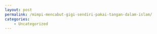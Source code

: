 ```yaml
---
layout: post
permalink: /mimpi-mencabut-gigi-sendiri-pakai-tangan-dalam-islam/
categories:
    - Uncategorized
---
```



